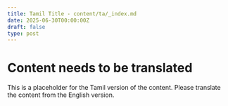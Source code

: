 ```yaml
---
title: Tamil Title - content/ta/_index.md 
date: 2025-06-30T00:00:00Z
draft: false
type: post
---
```


# Content needs to be translated

This is a placeholder for the Tamil version of the content. Please translate the content from the English version.
